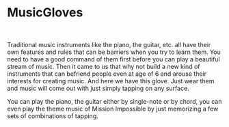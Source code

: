 # MusicGloves

<br>

Traditional music instruments like the piano, the guitar, etc. all have their own features and rules that can be barriers when you try to learn them. You need to have a good command of them first before you can play a beautiful stream of music. Then it came to us that why not build a new kind of instruments that can befriend people even at age of 6 and arouse their interests for creating music. And here we have this glove. Just wear them and music will come out with just simply tapping on any surface. 
  
You can play the piano, the guitar either by single-note or by chord, you can even play the theme music of Mission Impossible by just memorizing a few sets of combinations of tapping.

